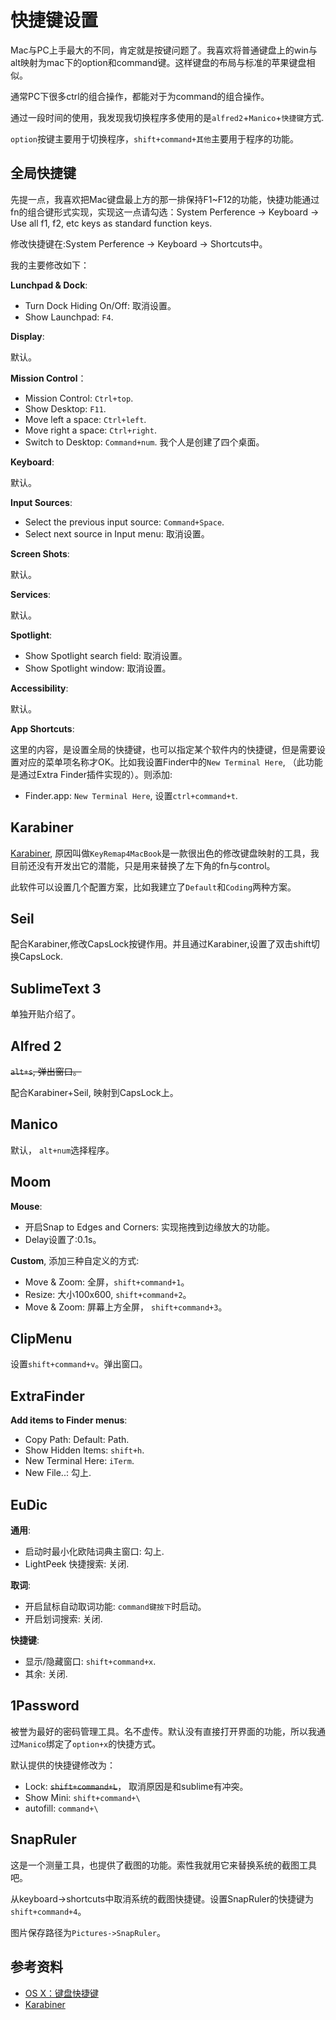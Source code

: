 # 快捷键设置
Mac与PC上手最大的不同，肯定就是按键问题了。我喜欢将普通键盘上的win与alt映射为mac下的option和command键。这样键盘的布局与标准的苹果键盘相似。

通常PC下很多ctrl的组合操作，都能对于为command的组合操作。

通过一段时间的使用，我发现我切换程序多使用的是`alfred2`+`Manico`+`快捷键`方式.

`option`按键主要用于切换程序，`shift+command+其他`主要用于程序的功能。

## 全局快捷键
先提一点，我喜欢把Mac键盘最上方的那一排保持F1~F12的功能，快捷功能通过fn的组合键形式实现，实现这一点请勾选：System Perference -> Keyboard -> Use all f1, f2, etc keys as standard function keys.

修改快捷键在:System Perference -> Keyboard -> Shortcuts中。

我的主要修改如下：

**Lunchpad & Dock**:

- Turn Dock Hiding On/Off: 取消设置。
- Show Launchpad: `F4`.

**Display**: 

默认。


**Mission Control**：

- Mission Control: `Ctrl+top`.
- Show Desktop: `F11`.
- Move left a space: `Ctrl+left`.
- Move right a space: `Ctrl+right`.
- Switch to Desktop: `Command+num`. 我个人是创建了四个桌面。

**Keyboard**:

默认。

**Input Sources**:

- Select the previous input source: `Command+Space`.
- Select next source in Input menu: 取消设置。

**Screen Shots**:

默认。

**Services**:

默认。

**Spotlight**:

- Show Spotlight search field: 取消设置。
- Show Spotlight window: 取消设置。

**Accessibility**:

默认。

**App Shortcuts**:

这里的内容，是设置全局的快捷键，也可以指定某个软件内的快捷键，但是需要设置对应的菜单项名称才OK。比如我设置Finder中的`New Terminal Here`, （此功能是通过Extra Finder插件实现的）。则添加:

- Finder.app: `New Terminal Here`, 设置`ctrl+command+t`.

## Karabiner
[Karabiner](https://pqrs.org/osx/karabiner/index.html.en), 原因叫做`KeyRemap4MacBook`是一款很出色的修改键盘映射的工具，我目前还没有开发出它的潜能，只是用来替换了左下角的fn与control。

此软件可以设置几个配置方案，比如我建立了`Default`和`Coding`两种方案。

## Seil
配合Karabiner,修改CapsLock按键作用。并且通过Karabiner,设置了双击shift切换CapsLock.

## SublimeText 3
单独开贴介绍了。

## Alfred 2
~~`alt+s`, 弹出窗口。~~

配合Karabiner+Seil, 映射到CapsLock上。

## Manico
默认， `alt+num`选择程序。

## Moom
**Mouse**:

- 开启Snap to Edges and Corners: 实现拖拽到边缘放大的功能。
- Delay设置了:0.1s。

**Custom**, 添加三种自定义的方式:

- Move & Zoom: 全屏，`shift+command+1`。
- Resize: 大小100x600, `shift+command+2`。
- Move & Zoom: 屏幕上方全屏， `shift+command+3`。

## ClipMenu
设置`shift+command+v`。弹出窗口。

## ExtraFinder
**Add items to Finder menus**: 

- Copy Path: Default: Path.
- Show Hidden Items: `shift+h`.
- New Terminal Here: `iTerm`.
- New File..: 勾上.

## EuDic
**通用**:

- 启动时最小化欧陆词典主窗口: 勾上.
- LightPeek 快捷搜索: 关闭.

**取词**:

- 开启鼠标自动取词功能: `command键按下`时启动。
- 开启划词搜索: 关闭.

**快捷键**:

- 显示/隐藏窗口: `shift+command+x`.
- 其余: 关闭.

## 1Password
被誉为最好的密码管理工具。名不虚传。默认没有直接打开界面的功能，所以我通过`Manico`绑定了`option+x`的快捷方式。

默认提供的快捷键修改为：
- Lock: ~~`shift+command+L`~~， 取消原因是和sublime有冲突。
- Show Mini: `shift+command+\`
- autofill: `command+\`

## SnapRuler
这是一个测量工具，也提供了截图的功能。索性我就用它来替换系统的截图工具吧。

从keyboard->shortcuts中取消系统的截图快捷键。设置SnapRuler的快捷键为`shift+command+4`。

图片保存路径为`Pictures->SnapRuler`。



## 参考资料
- [OS X：键盘快捷键](http://support.apple.com/kb/HT1343?viewlocale=zh_CN)
- [Karabiner](https://pqrs.org/osx/karabiner/index.html.en)